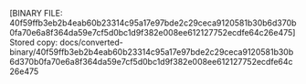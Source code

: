 [BINARY FILE: 40f59ffb3eb2b4eab60b23314c95a17e97bde2c29ceca9120581b30b6d370b0fa70e6a8f364da59e7cf5d0bc1d9f382e008ee612127752ecdfe64c26e475]
Stored copy: docs/converted-binary/40f59ffb3eb2b4eab60b23314c95a17e97bde2c29ceca9120581b30b6d370b0fa70e6a8f364da59e7cf5d0bc1d9f382e008ee612127752ecdfe64c26e475
